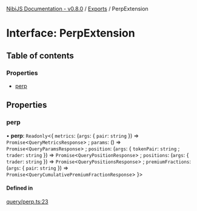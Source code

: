 [NibiJS Documentation - v0.8.0](../intro.md) / [Exports](../modules.md) / PerpExtension

# Interface: PerpExtension

## Table of contents

### Properties

- [perp](PerpExtension.md#perp)

## Properties

### perp

• **perp**: `Readonly`<{ `metrics`: (`args`: { `pair`: `string`  }) => `Promise`<`QueryMetricsResponse`\> ; `params`: () => `Promise`<`QueryParamsResponse`\> ; `position`: (`args`: { `tokenPair`: `string` ; `trader`: `string`  }) => `Promise`<`QueryPositionResponse`\> ; `positions`: (`args`: { `trader`: `string`  }) => `Promise`<`QueryPositionsResponse`\> ; `premiumFractions`: (`args`: { `pair`: `string`  }) => `Promise`<`QueryCumulativePremiumFractionResponse`\>  }\>

#### Defined in

[query/perp.ts:23](https://github.com/NibiruChain/ts-sdk/blob/6e399c2/packages/nibijs/src/query/perp.ts#L23)
